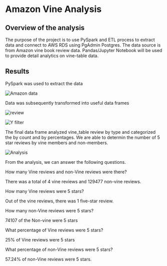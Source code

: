 # Amazon Vine Analysis

## Overview of the analysis

The purpose of the project is to use PySpark and ETL process to extract data and connect to AWS RDS using PgAdmin Postgres. The data source is from Amazon vine book review data. 
Pandas/Jupyter Notebook will be used to provide detail analytics on vine-table data.  

## Results

PySpark was used to extract the data

![Amazon data](https://user-images.githubusercontent.com/75961117/122311218-b2ef7b00-cedf-11eb-8344-a091ba0cd452.PNG)


Data was subsequently transformed into useful data frames


![review](https://user-images.githubusercontent.com/75961117/122311486-4cb72800-cee0-11eb-8a12-3f7c8d4bec6e.PNG)


![Y filter](https://user-images.githubusercontent.com/75961117/122311597-8daf3c80-cee0-11eb-8510-3dc3eb964083.PNG)

The final data frame analyzed vine_table review by type and categorized the by count and by percentages. We are able to determin the number of 5 star reviews by vine members and non-members. 

![Analysis](https://user-images.githubusercontent.com/75961117/122311717-cf3fe780-cee0-11eb-8552-806f412921df.PNG)

From the analysis, we can answer the following questions.

How many Vine reviews and non-Vine reviews were there?

There was a total of 4 vine reviews and 129477 non-vine reviews.

How many Vine reviews were 5 stars?

Out of the vine reviews, there was 1 five-star review.

How many non-Vine reviews were 5 stars?

74107 of the Non-vine were 5 stars

What percentage of Vine reviews were 5 stars? 

25% of Vine reviews were 5 stars

What percentage of non-Vine reviews were 5 stars?

57.24% of non-Vine reviews were 5 stars.





